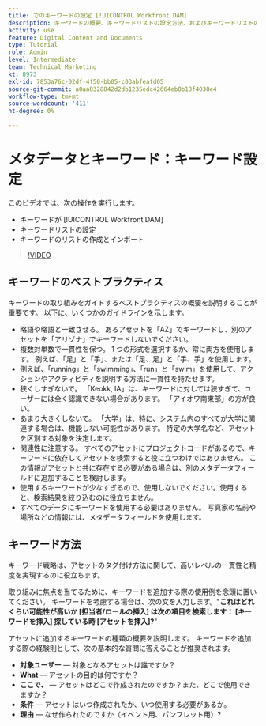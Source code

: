 ```yaml
---
title: でのキーワードの設定 [!UICONTROL Workfront DAM]
description: キーワードの概要、キーワードリストの設定方法、およびキーワードリストの作成とインポート方法について説明します。 [!UICONTROL Workfront DAM].
activity: use
feature: Digital Content and Documents
type: Tutorial
role: Admin
level: Intermediate
team: Technical Marketing
kt: 8973
exl-id: 7853a76c-02df-4f50-bb05-c03abfeafd05
source-git-commit: a0aa8328842d2db1235edc42664eb0b18f4038e4
workflow-type: tm+mt
source-wordcount: '411'
ht-degree: 0%

---
```


# メタデータとキーワード：キーワード設定

このビデオでは、次の操作を実行します。

* キーワードが [!UICONTROL Workfront DAM]
* キーワードリストの設定
* キーワードのリストの作成とインポート

>[!VIDEO](https://video.tv.adobe.com/v/335236/?quality=12)

## キーワードのベストプラクティス

キーワードの取り組みをガイドするベストプラクティスの概要を説明することが重要です。 以下に、いくつかのガイドラインを示します。

* 略語や略語と一致させる。 あるアセットを「AZ」でキーワードし、別のアセットを「アリゾナ」でキーワードしないでください。
* 複数対単数で一貫性を保つ。 1 つの形式を選択するか、常に両方を使用します。 例えば、「足」と「手」、または「足、足」と「手、手」を使用します。
* 例えば、「running」と「swimming」、「run」と「swim」を使用して、アクションやアクティビティを説明する方法に一貫性を持たせます。
* 狭くしすぎないで。 「Keokk, IA」は、キーワードに対しては狭すぎて、ユーザーには全く認識できない場合があります。 「アイオワ南東部」の方が良い。
* あまり大きくしないで。 「大学」は、特に、システム内のすべてが大学に関連する場合は、機能しない可能性があります。 特定の大学名など、アセットを区別する対象を決定します。
* 関連性に注意する。 すべてのアセットにプロジェクトコードがあるので、キーワードに依存してアセットを検索すると役に立つわけではありません。 この情報がアセットと共に存在する必要がある場合は、別のメタデータフィールドに追加することを検討します。
* 使用するキーワードが少なすぎるので、使用しないでください。使用すると、検索結果を絞り込むのに役立ちません。
* すべてのデータにキーワードを使用する必要はありません。 写真家の名前や場所などの情報には、メタデータフィールドを使用します。

## キーワード方法

キーワード戦略は、アセットのタグ付け方法に関して、高いレベルの一貫性と精度を実現するのに役立ちます。

取り組みに焦点を当てるために、キーワードを追加する際の使用例を念頭に置いてください。 キーワードを考慮する場合は、次の文を入力します。&quot;**これはどれくらい可能性が高いか [担当者/ロールの挿入] は次の項目を検索します： [キーワードを挿入] 探している時 [アセットを挿入]?**&quot;

アセットに追加するキーワードの種類の概要を説明します。 キーワードを追加する際の経験則として、次の基本的な質問に答えることが推奨されます。

* **対象ユーザー** — 対象となるアセットは誰ですか？
* **What** — アセットの目的は何ですか？
* **ここで、** — アセットはどこで作成されたのですか？また、どこで使用できますか？
* **条件** — アセットはいつ作成されたか、いつ使用する必要があるか。
* **理由** — なぜ作られたのですか（イベント用、パンフレット用）?
